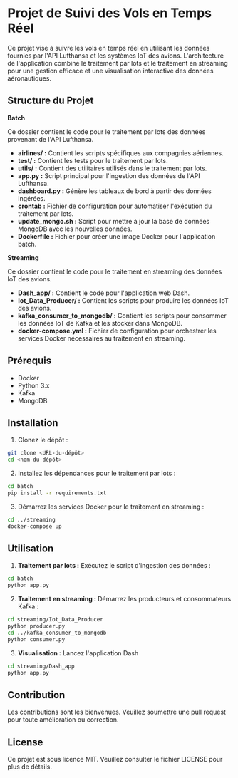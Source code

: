 
# Projet de Suivi des Vols en Temps Réel

Ce projet vise à suivre les vols en temps réel en utilisant les données fournies par l'API Lufthansa et les systèmes IoT des avions. L'architecture de l'application combine le traitement par lots et le traitement en streaming pour une gestion efficace et une visualisation interactive des données aéronautiques.



## Structure du Projet

**Batch**

Ce dossier contient le code pour le traitement par lots des données provenant de l'API Lufthansa.

- **airlines/ :** Contient les scripts spécifiques aux compagnies aériennes.
- **test/ :** Contient les tests pour le traitement par lots.
- **utils/ :** Contient des utilitaires utilisés dans le traitement par lots.
- **app.py :** Script principal pour l'ingestion des données de l'API Lufthansa.
- **dashboard.py :** Génère les tableaux de bord à partir des données ingérées.
- **crontab :** Fichier de configuration pour automatiser l'exécution du traitement par lots.
- **update_mongo.sh :** Script pour mettre à jour la base de données MongoDB avec les nouvelles données.
- **Dockerfile :** Fichier pour créer une image Docker pour l'application batch.

**Streaming**

Ce dossier contient le code pour le traitement en streaming des données IoT des avions.

- **Dash_app/ :** Contient le code pour l'application web Dash.
- **Iot_Data_Producer/ :** Contient les scripts pour produire les données IoT des avions.
- **kafka_consumer_to_mongodb/ :** Contient les scripts pour consommer les données IoT de Kafka et les stocker dans MongoDB.
- **docker-compose.yml :** Fichier de configuration pour orchestrer les services Docker nécessaires au traitement en streaming.

## Prérequis
- Docker
- Python 3.x
- Kafka
- MongoDB
## Installation

1. Clonez le dépôt :

```bash
git clone <URL-du-dépôt>
cd <nom-du-dépôt>
```

2. Installez les dépendances pour le traitement par lots :

```bash
cd batch
pip install -r requirements.txt
```

3. Démarrez les services Docker pour le traitement en streaming :

```bash
cd ../streaming
docker-compose up
```

## Utilisation

1. **Traitement par lots :** Exécutez le script d'ingestion des données :
```bash
cd batch
python app.py
```
2. **Traitement en streaming :** Démarrez les producteurs et consommateurs Kafka :
```bash
cd streaming/Iot_Data_Producer
python producer.py
cd ../kafka_consumer_to_mongodb
python consumer.py

```
3. **Visualisation :** Lancez l'application Dash
```bash
cd streaming/Dash_app
python app.py

```
## Contribution

Les contributions sont les bienvenues. Veuillez soumettre une pull request pour toute amélioration ou correction.
## License
Ce projet est sous licence MIT. Veuillez consulter le fichier LICENSE pour plus de détails.
